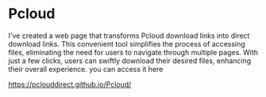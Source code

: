 # Pcloud
I've created a web page that transforms Pcloud download links into direct download links. This convenient tool simplifies the process of accessing files, eliminating the need for users to navigate through multiple pages. With just a few clicks, users can swiftly download their desired files, enhancing their overall experience.
you can access it here 

https://pclouddirect.github.io/Pcloud/
